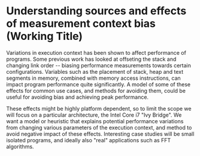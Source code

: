 Understanding sources and effects of measurement context bias (Working Title)
======

Variations in execution context has been shown to affect performance of programs. Some previous work has looked at offseting the stack and changing link order -- biasing performance measurements towards certain configurations. Variables such as the placement of stack, heap and text segments in memory, combined with memory access instructions, can impact program performance quite significantly. A model of some of these effects for common use cases, and methods for avoiding them, could be useful for avoiding bias and achieving peak performance.

These effects might be highly platform dependent, so to limit the scope we will focus on a particular architecture, the Intel Core i7 "Ivy Bridge". We want a model or heuristic that explains potential performance variations from changing various parameters of the execution context, and method to avoid negative impact of these effects. Interesting case studies will be small isolated programs, and ideally also "real" applications such as FFT algorithms.

